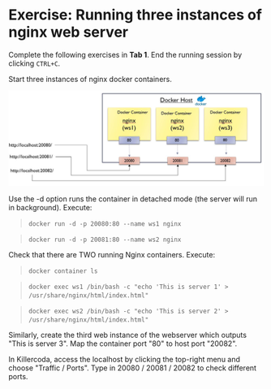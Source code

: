 <h1>Exercise: Running three instances of nginx web server</h1>

Complete the following exercises in <b>Tab 1</b>. End the running session by clicking `CTRL+C`.

Start three instances of nginx docker containers. 

![nginx instances](./assets/nginx.jpg)

Use the -d option runs the container in detached mode (the server will run in background). Execute:

> `docker run -d -p 20080:80 --name ws1 nginx`

> `docker run -d -p 20081:80 --name ws2 nginx`


Check that there are TWO running Nginx containers. Execute:

> `docker container ls`

> `docker exec ws1 /bin/bash -c "echo 'This is server 1' > /usr/share/nginx/html/index.html"`

> `docker exec ws2 /bin/bash -c "echo 'This is server 2' > /usr/share/nginx/html/index.html"`

Similarly, create the third web instance of the webserver  which outputs "This is server 3". Map the container port "80" to host port "20082".

In Killercoda, access the localhost by clicking the top-right menu and choose "Traffic / Ports". Type in 20080 / 20081 / 20082 to check different ports.